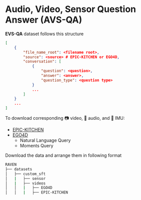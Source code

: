 # Audio, Video, Sensor Question Answer (**AVS-QA**)

**EVS-QA** dataset follows this structure
```json
[
    {
        "file_name_root": <filename root>,
        "source": <source> # EPIC-KITCHEN or EGO4D,
        "conversation": [
            {
                "question": <question>,
                "answer": <answer>,
                "question_type": <question type>
            }
            ...
        ]
    }
    ...
]
```
To download corresponding 📷 video, 🎤 audio, and 📝 IMU:
- [EPIC-KITCHEN](https://epic-kitchens.github.io/2025)
- [EGO4D](https://ego4d-data.org/docs/start-here/)
  - Natural Language Query
  - Moments Query

Download the data and arrange them in following format
```bash
RAVEN
├── datasets
│   ├── custom_sft
│   |   ├── sensor
│   |   ├── videos
│   │   |   ├── EGO4D
│   │   |   ├── EPIC-KITCHEN

```